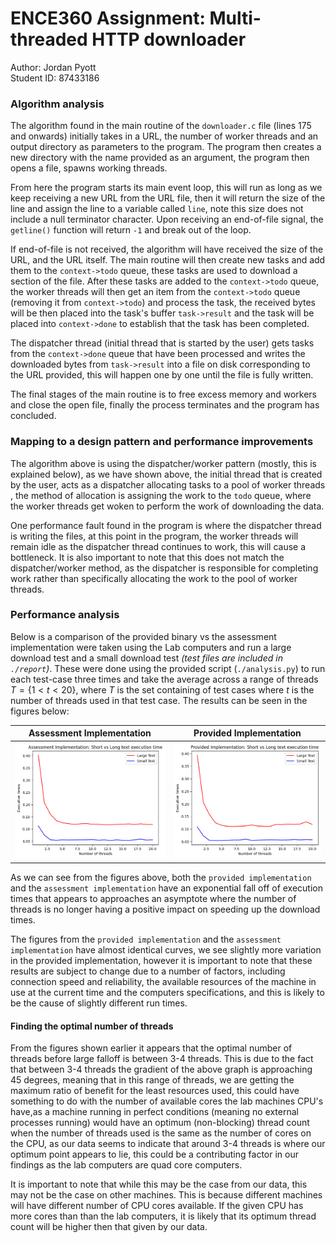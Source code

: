 # ENCE360 Assignment: Multi-threaded HTTP downloader

Author: Jordan Pyott \
Student ID: 87433186

### Algorithm analysis


The algorithm found in the main routine of the `downloader.c` file (lines 175 and onwards) initially takes in
a URL, the number of worker threads and an output directory as parameters to the program. The program then
creates a new directory with the name provided as an argument, the program then opens a file, spawns working
threads.

From here the program starts its main event loop, this will run as long as we keep receiving a new URL from
the URL file, then it will return the size of the line and assign the line to a variable called `line`, note
this size does not include a null terminator character. Upon receiving an end-of-file signal, the `getline()`
function will return `-1` and break out of the loop.

If end-of-file is not received, the algorithm will have received the size of the URL, and the URL itself. The
main routine will then create new tasks and add them to the `context->todo` queue, these tasks are used to
download a section of the file. After these tasks are added to the `context->todo` queue, the worker threads
will then get an item from the `context->todo` queue (removing it from `context->todo`) and process the task,
the received bytes will be then placed into the task's buffer `task->result` and the task will be placed into
`context->done` to establish that the task has been completed.

The dispatcher thread (initial thread that is started by the user) gets tasks from the `context->done` queue
that have been processed and writes the downloaded bytes from `task->result` into a file on disk corresponding
to the URL provided, this will happen one by one until the file is fully written.

The final stages of the main routine is to free excess memory and workers and close the open file, finally
the process terminates and the program has concluded.

### Mapping to a design pattern and performance improvements

The algorithm above is using the dispatcher/worker pattern (mostly, this is explained below), as we have shown above,
the initial thread that is created by the user, acts as a dispatcher allocating tasks to a pool of worker
threads , the method of allocation is assigning the work to the `todo` queue, where the worker threads get
woken to perform the work of downloading the data.

One performance fault found in the program is where the dispatcher thread is writing the files, at this point
in the program, the worker threads will remain idle as the dispatcher thread continues to work, this will cause a
bottleneck. It is also important to note that this does not match the dispatcher/worker method, as the dispatcher is
responsible for completing work rather than specifically allocating the work to the pool of worker threads.

### Performance analysis

Below is a comparison of the provided binary vs the assessment implementation were taken using the Lab
computers and run a large download test and a small download test *(test files are included in `./report`)*.
These were done using the provided script (`./analysis.py`) to run each test-case three times and take the
average across a range of threads $T = \{1 < t < 20\}$, where $T$ is the set containing of test cases where
$t$ is the number of threads used in that test case. The results can be seen in the figures below:

| Assessment Implementation                                                             | Provided Implementation                                                               |
| -------------------------                                                             | -----------------------                                                               |
| ![Assessment Implementation: Threads Vs Times](./resources/ours_threads_vs_times.png) | ![Provided Implementation: Threads Vs Times](./resources/theirs_threads_vs_times.png) |

As we can see from the figures above, both the `provided implementation` and the `assessment implementation` have an exponential fall off of execution times that appears to approaches an asymptote where the number of threads is no longer having a positive impact on speeding up the download times.

The figures from the `provided implementation` and the `assessment implementation` have almost identical curves, we see slightly more variation in the provided implementation, however it is important to note that these results are subject to change due to a number of factors, including connection speed and reliability, the available resources of the machine in use at the current time and the computers specifications, and this is likely to be the cause of slightly different run times.

#### Finding the optimal number of threads

From the figures shown earlier it appears that the optimal number of threads before large falloff is between
3-4 threads. This is due to the fact that between 3-4 threads the gradient of the above graph is approaching
$45$ degrees, meaning that in this range of threads, we are getting the maximum ratio of benefit for the
least resources used, this could have something to do with the number of available cores the lab machines
CPU's have,as a machine running in perfect conditions (meaning no external processes running) would have an
optimum (non-blocking) thread count when the number of threads used is the same as the number of cores on the
CPU, as our data seems to indicate that around 3-4 threads is where our optimum point appears to lie, this
could be a contributing factor in our findings as the lab computers are quad core computers.

It is important to note that while this may be the case from our data, this may not be the case on other
machines. This is because different machines will have different number of CPU cores available. If the
given CPU has more cores than than the lab computers, it is likely that its optimum thread count will be
higher then that given by our data.
